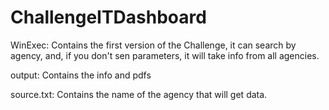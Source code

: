 # ChallengeITDashboard

WinExec: Contains the first version of the Challenge, it can search by agency, and, if you don't sen parameters, it will take info from all agencies.

output: Contains the info and pdfs

source.txt: Contains the name of the agency that will get data.

